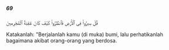 ##### 69

<span class="ayah">قُلْ سِيرُوا۟ فِى ٱلْأَرْضِ فَٱنظُرُوا۟ كَيْفَ كَانَ عَٰقِبَةُ ٱلْمُجْرِمِينَ</span>

<span class="ayah_translation">Katakanlah: "Berjalanlah kamu (di muka) bumi, lalu perhatikanlah bagaimana akibat orang-orang yang berdosa.</span>
